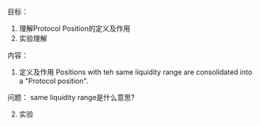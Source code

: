 目标：
1. 理解Protocol Position的定义及作用
2. 实验理解


内容：
1. 定义及作用
Positions with teh same liquidity range are consolidated into a "Protocol position".

问题： same liquidity range是什么意思?




2. 实验
